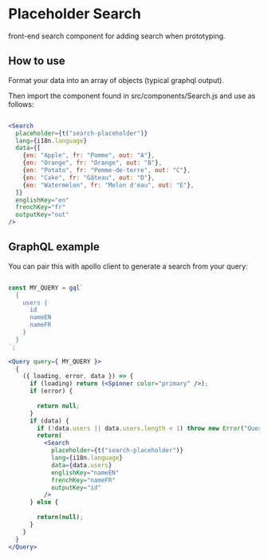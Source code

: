 # Placeholder Search
front-end search component for adding search when prototyping. 

## How to use

Format your data into an array of objects (typical graphql output).

Then import the component found in src/components/Search.js and use as follows:
```jsx

<Search
  placeholder={t("search-placeholder")}
  lang={i18n.language}
  data={[
    {en: "Apple", fr: "Pomme", out: "A"},
    {en: "Orange", fr: "Orange", out: "B"},
    {en: "Potato", fr: "Pomme-de-terre", out: "C"},
    {en: "Cake", fr: "Gâteau", out: "D"},
    {en: "Watermelon", fr: "Melon d'eau", out: "E"},
  ]}
  englishKey="en"
  frenchKey="fr"
  outputKey="out"
/>
```

## GraphQL example

You can pair this with apollo client to generate a search from your query:

```jsx

const MY_QUERY = gql`
  {
    users {
      id
      nameEN
      nameFR
    }
  }
`;

<Query query={ MY_QUERY }>
  {
    ({ loading, error, data }) => {
      if (loading) return (<Spinner color="primary" />);
      if (error) { 
        
        return null;
      }
      if (data) {
        if (!data.users || data.users.length < 1) throw new Error("Query aint got anything in it");
        return(
          <Search
            placeholder={t("search-placeholder")}
            lang={i18n.language}
            data={data.users}
            englishKey="nameEN"
            frenchKey="nameFR"
            outputKey="id"
          />
      } else {
        
        return(null);
      }
    }
  }
</Query>
```
